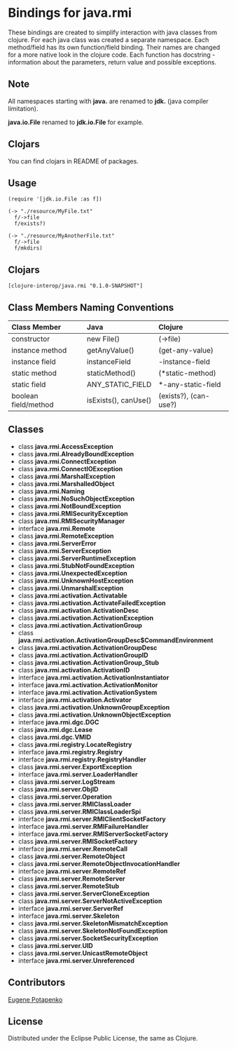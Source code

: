 # Bindings for java.rmi

These bindings are created to simplify interaction with java classes from clojure.
For each java class was created a separate namespace.
Each method/field has its own function/field binding.
Their names are changed for a more native look in the clojure code. Each function has docstring - information about the parameters, return value and possible exceptions.

## Note

All namespaces starting with **java.** are renamed to **jdk.** (java compiler limitation). 

**java.io.File** renamed to **jdk.io.File** for example. 

## Clojars

You can find clojars in README of packages.

## Usage

```
(require '[jdk.io.File :as f])

(-> "./resource/MyFile.txt"
  f/->file
  f/exists?)

(-> "./resource/MyAnotherFile.txt"
  f/->file
  f/mkdirs)
```




## Clojars

```
[clojure-interop/java.rmi "0.1.0-SNAPSHOT"]
```

## Class Members Naming Conventions

| Class Member | Java | Clojure |
|:--|:--|:--|
| constructor | new File() | (->file) |
| instance method | getAnyValue() | (get-any-value) |
| instance field | instanceField | -instance-field |
| static method | staticMethod() | (*static-method) |
| static field | ANY_STATIC_FIELD | *-any-static-field |
| boolean field/method | isExists(), canUse() | (exists?), (can-use?) |

## Classes

- class **java.rmi.AccessException**
- class **java.rmi.AlreadyBoundException**
- class **java.rmi.ConnectException**
- class **java.rmi.ConnectIOException**
- class **java.rmi.MarshalException**
- class **java.rmi.MarshalledObject**
- class **java.rmi.Naming**
- class **java.rmi.NoSuchObjectException**
- class **java.rmi.NotBoundException**
- class **java.rmi.RMISecurityException**
- class **java.rmi.RMISecurityManager**
- interface **java.rmi.Remote**
- class **java.rmi.RemoteException**
- class **java.rmi.ServerError**
- class **java.rmi.ServerException**
- class **java.rmi.ServerRuntimeException**
- class **java.rmi.StubNotFoundException**
- class **java.rmi.UnexpectedException**
- class **java.rmi.UnknownHostException**
- class **java.rmi.UnmarshalException**
- class **java.rmi.activation.Activatable**
- class **java.rmi.activation.ActivateFailedException**
- class **java.rmi.activation.ActivationDesc**
- class **java.rmi.activation.ActivationException**
- class **java.rmi.activation.ActivationGroup**
- class **java.rmi.activation.ActivationGroupDesc$CommandEnvironment**
- class **java.rmi.activation.ActivationGroupDesc**
- class **java.rmi.activation.ActivationGroupID**
- class **java.rmi.activation.ActivationGroup_Stub**
- class **java.rmi.activation.ActivationID**
- interface **java.rmi.activation.ActivationInstantiator**
- interface **java.rmi.activation.ActivationMonitor**
- interface **java.rmi.activation.ActivationSystem**
- interface **java.rmi.activation.Activator**
- class **java.rmi.activation.UnknownGroupException**
- class **java.rmi.activation.UnknownObjectException**
- interface **java.rmi.dgc.DGC**
- class **java.rmi.dgc.Lease**
- class **java.rmi.dgc.VMID**
- class **java.rmi.registry.LocateRegistry**
- interface **java.rmi.registry.Registry**
- interface **java.rmi.registry.RegistryHandler**
- class **java.rmi.server.ExportException**
- interface **java.rmi.server.LoaderHandler**
- class **java.rmi.server.LogStream**
- class **java.rmi.server.ObjID**
- class **java.rmi.server.Operation**
- class **java.rmi.server.RMIClassLoader**
- class **java.rmi.server.RMIClassLoaderSpi**
- interface **java.rmi.server.RMIClientSocketFactory**
- interface **java.rmi.server.RMIFailureHandler**
- interface **java.rmi.server.RMIServerSocketFactory**
- class **java.rmi.server.RMISocketFactory**
- interface **java.rmi.server.RemoteCall**
- class **java.rmi.server.RemoteObject**
- class **java.rmi.server.RemoteObjectInvocationHandler**
- interface **java.rmi.server.RemoteRef**
- class **java.rmi.server.RemoteServer**
- class **java.rmi.server.RemoteStub**
- class **java.rmi.server.ServerCloneException**
- class **java.rmi.server.ServerNotActiveException**
- interface **java.rmi.server.ServerRef**
- interface **java.rmi.server.Skeleton**
- class **java.rmi.server.SkeletonMismatchException**
- class **java.rmi.server.SkeletonNotFoundException**
- class **java.rmi.server.SocketSecurityException**
- class **java.rmi.server.UID**
- class **java.rmi.server.UnicastRemoteObject**
- interface **java.rmi.server.Unreferenced**

## Contributors

[Eugene Potapenko](https://github.com/potapenko/)

## License

Distributed under the Eclipse Public License, the same as Clojure.
